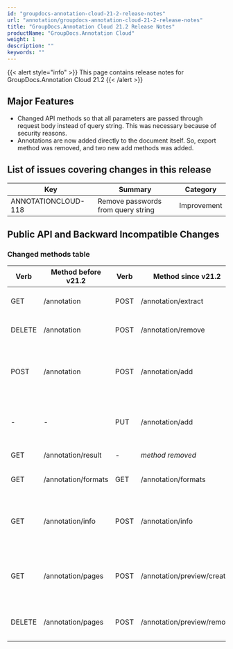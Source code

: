 ```yaml
---
id: "groupdocs-annotation-cloud-21-2-release-notes"
url: "annotation/groupdocs-annotation-cloud-21-2-release-notes"
title: "GroupDocs.Annotation Cloud 21.2 Release Notes"
productName: "GroupDocs.Annotation Cloud"
weight: 1
description: ""
keywords: ""
---
```

{{< alert style="info" >}}
This page contains release notes for GroupDocs.Annotation Cloud 21.2
{{< /alert >}}

## Major Features ##

* Changed API methods so that all parameters are passed through request body instead of query string. This was necessary because of security reasons.
* Annotations are now added directly to the document itself. So, export method was removed, and two new add methods was added.

## List of issues covering changes in this release ##

|Key|Summary|Category
|---|---|---
ANNOTATIONCLOUD-118|Remove passwords from query string|Improvement

## Public API and Backward Incompatible Changes ##

### Changed methods table ###

|Verb|Method before v21.2|Verb|Method since v21.2|Description
|---|---|---|---|---
GET|/annotation|POST|/annotation/extract|Extracts annotations from document
DELETE|/annotation|POST|/annotation/remove|Removes annotations from document
POST|/annotation|POST|/annotation/add|Adds annotations to document and saves output file into cloud storage
-|-|PUT|/annotation/add|Adds annotations to document and returns output file
GET|/annotation/result|-|*method removed*|Export annotations
GET|/annotation/formats|GET|/annotation/formats|Retrieves supported file formats list
GET|/annotation/info|POST|/annotation/info|Retrieves basic document info - path, extension, formats, size etc
GET|/annotation/pages|POST|/annotation/preview/create|Generates image representations from documents pages
DELETE|/annotation/pages|POST|/annotation/preview/remove|Removes document's pages image representations

